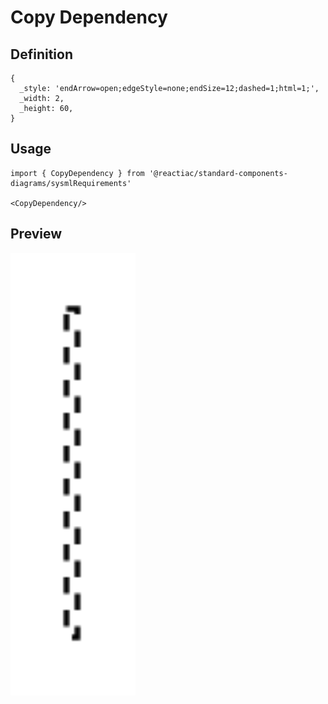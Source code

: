 # Copy Dependency

## Definition

```
{
  _style: 'endArrow=open;edgeStyle=none;endSize=12;dashed=1;html=1;',
  _width: 2,
  _height: 60,
}
```

## Usage

```
import { CopyDependency } from '@reactiac/standard-components-diagrams/sysmlRequirements'

<CopyDependency/>
```

## Preview

<img src="./copy-dependency.png" width="200"/>
